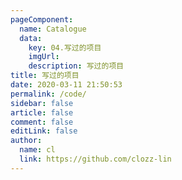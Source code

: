 ```yaml
---
pageComponent:
  name: Catalogue
  data:
    key: 04.写过的项目
    imgUrl: 
    description: 写过的项目
title: 写过的项目
date: 2020-03-11 21:50:53
permalink: /code/
sidebar: false
article: false
comment: false
editLink: false
author:
  name: cl
  link: https://github.com/clozz-lin
---
```

